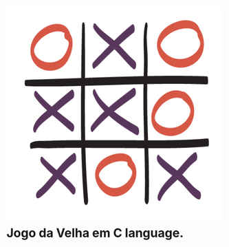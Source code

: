
<h1> <img alt="Zeus Xaloc" src="https://github.com/ZeusXaloc-Dev/jogo-da-velha/blob/main/jogo-da-velha-C-lang-imagem.png" />
    <br>
        Jogo da Velha em C language.
</h1> 
